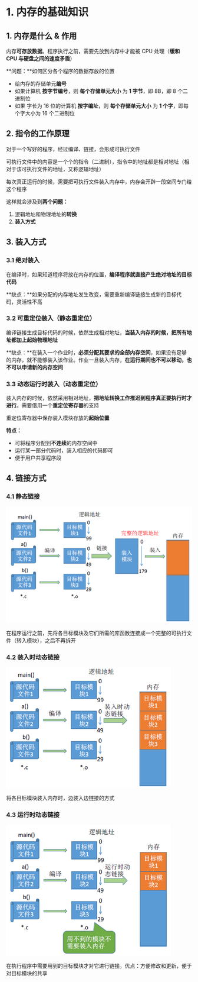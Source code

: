 # 1. 内存的基础知识

## 1. 内存是什么 & 作用

内存**可存放数据**。程序执行之前，需要先放到内存中才能被 CPU 处理（**缓和 CPU 与硬盘之间的速度矛盾**）

**问题：**如何区分各个程序的数据存放的位置

* 给内存的存储单元**编号**
* 如果计算机 **按字节编号**，则 **每个存储单元大小** 为 **1 字节**，即 8B，即 8 个二进制位
* 如果 字长为 16 位的计算机 **按字编址**，则 **每个存储单元大小** 为 **1 个字**，即每个字大小为 16 个二进制位

## 2. 指令的工作原理

对于一个写好的程序，经过编译、链接，会形成可执行文件

可执行文件中的内容是一个个的指令（二进制），指令中的地址都是相对地址（相对于该可执行文件的地址，又称逻辑地址）

每次真正运行的时候，需要把可执行文件装入内存中，内存会开辟一段空间专门给这个程序

这样就会涉及到**两个问题：**

1. 逻辑地址和物理地址的**转换**
2. **装入方式**

## 3. 装入方式

### 3.1 绝对装入

在编译时，如果知道程序将放在内存的位置，**编译程序就直接产生绝对地址的目标代码**

**缺点：**如果分配的内存地址发生改变，需要重新编译链接生成新的目标代码，灵活性不高

### 3.2 可重定位装入（静态重定位）

编译链接生成目标代码的时候，依然生成相对地址，**当装入内存的时候，把所有地址都加上起始物理地址**

**缺点：**在装入一个作业时，**必须分配其要求的全部内存空间**，如果没有足够的内存，就不能够装入该作业。作业一旦装入内存，**在运行期间也不可以移动，也不可以申请新的内存空间**

### 3.3 动态运行时装入（动态重定位）

装入内存的时候，依然采用相对地址，**把地址转换工作推迟到程序真正要执行时才进行**。需要借用一个**重定位寄存器**的支持

重定位寄存器中保存装入模块存放的**起始位置**

**特点：**

* 可将程序分配到**不连续**的内存空间中
* 运行某一部分代码时，装入相应的代码即可
* 便于用户共享程序段

## 4. 链接方式

### 4.1 静态链接

![](../.gitbook/assets/image%20%2823%29.png)

在程序运行之前，先将各目标模块及它们所需的库函数连接成一个完整的可执行文件（转入模块），之后不再拆开

### 4.2 装入时动态链接

![](../.gitbook/assets/image%20%2838%29.png)

将各目标模块装入内存时，边装入边链接的方式

### 4.3 运行时动态链接

![](../.gitbook/assets/image%20%2841%29.png)

在执行程序中需要用到的目标模块才对它进行链接。优点：方便修改和更新，便于对目标模块的共享





